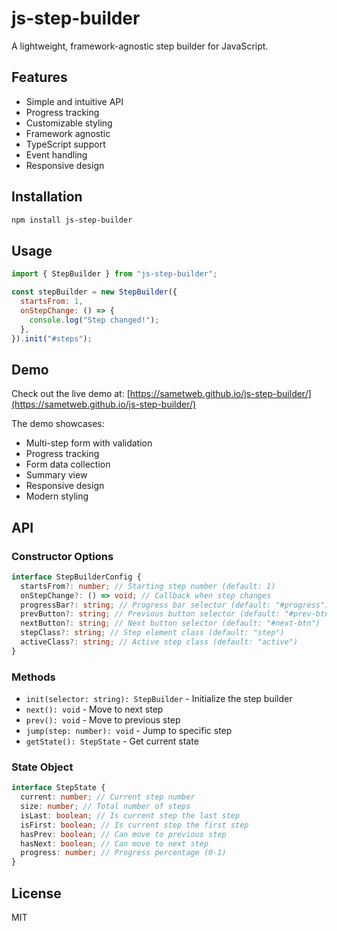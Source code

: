 # js-step-builder

A lightweight, framework-agnostic step builder for JavaScript.

## Features

- Simple and intuitive API
- Progress tracking
- Customizable styling
- Framework agnostic
- TypeScript support
- Event handling
- Responsive design

## Installation

```bash
npm install js-step-builder
```

## Usage

```javascript
import { StepBuilder } from "js-step-builder";

const stepBuilder = new StepBuilder({
  startsFrom: 1,
  onStepChange: () => {
    console.log("Step changed!");
  },
}).init("#steps");
```

## Demo

Check out the live demo at: [https://sametweb.github.io/js-step-builder/](https://sametweb.github.io/js-step-builder/)

The demo showcases:

- Multi-step form with validation
- Progress tracking
- Form data collection
- Summary view
- Responsive design
- Modern styling

## API

### Constructor Options

```typescript
interface StepBuilderConfig {
  startsFrom?: number; // Starting step number (default: 1)
  onStepChange?: () => void; // Callback when step changes
  progressBar?: string; // Progress bar selector (default: "#progress")
  prevButton?: string; // Previous button selector (default: "#prev-btn")
  nextButton?: string; // Next button selector (default: "#next-btn")
  stepClass?: string; // Step element class (default: "step")
  activeClass?: string; // Active step class (default: "active")
}
```

### Methods

- `init(selector: string): StepBuilder` - Initialize the step builder
- `next(): void` - Move to next step
- `prev(): void` - Move to previous step
- `jump(step: number): void` - Jump to specific step
- `getState(): StepState` - Get current state

### State Object

```typescript
interface StepState {
  current: number; // Current step number
  size: number; // Total number of steps
  isLast: boolean; // Is current step the last step
  isFirst: boolean; // Is current step the first step
  hasPrev: boolean; // Can move to previous step
  hasNext: boolean; // Can move to next step
  progress: number; // Progress percentage (0-1)
}
```

## License

MIT
